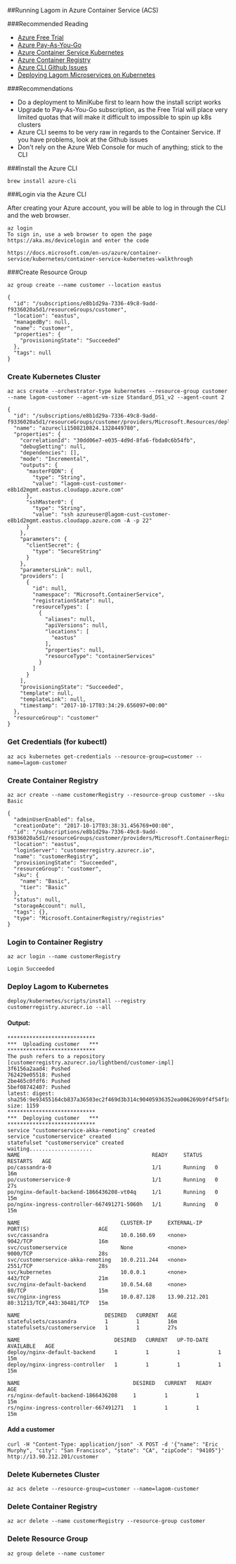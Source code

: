 ##Running Lagom in Azure Container Service (ACS)

###Recommended Reading

* [Azure Free Trial](https://azure.microsoft.com/en-us/offers/ms-azr-0044p/)
* [Azure Pay-As-You-Go](https://azure.microsoft.com/en-us/offers/ms-azr-0003p/)
* [Azure Container Service Kubernetes](https://docs.microsoft.com/en-us/azure/container-service/kubernetes/container-service-kubernetes-walkthrough)
* [Azure Container Registry](https://docs.microsoft.com/en-us/azure/container-registry/container-registry-get-started-azure-cli)
* [Azure CLI Github Issues](https://github.com/Azure/azure-cli/issues)
* [Deploying Lagom Microservices on Kubernetes](https://developer.lightbend.com/guides/lagom-kubernetes-k8s-deploy-microservices/)

###Recommendations

* Do a deployment to MiniKube first to learn how the install script works
* Upgrade to Pay-As-You-Go subscription, as the Free Trial will place very limited quotas that will make it difficult to impossible to spin up k8s clusters
* Azure CLI seems to be very raw in regards to the Container Service. If you have problems, look at the Github issues
* Don't rely on the Azure Web Console for much of anything; stick to the CLI

###Install the Azure CLI

```brew install azure-cli```

###Login via the Azure CLI

After creating your Azure account, you will be able to log in through the CLI and the web browser.

```
az login
To sign in, use a web browser to open the page https://aka.ms/devicelogin and enter the code

https://docs.microsoft.com/en-us/azure/container-service/kubernetes/container-service-kubernetes-walkthrough
```

###Create Resource Group

```az group create --name customer --location eastus```

```
{
  "id": "/subscriptions/e8b1d29a-7336-49c8-9add-f9336020a5d1/resourceGroups/customer",
  "location": "eastus",
  "managedBy": null,
  "name": "customer",
  "properties": {
    "provisioningState": "Succeeded"
  },
  "tags": null
}
```

### Create Kubernetes Cluster

```az acs create --orchestrator-type kubernetes --resource-group customer --name lagom-customer --agent-vm-size Standard_DS1_v2 --agent-count 2```

```
{
  "id": "/subscriptions/e8b1d29a-7336-49c8-9add-f9336020a5d1/resourceGroups/customer/providers/Microsoft.Resources/deployments/azurecli1508210824.1328449780",
  "name": "azurecli1508210824.1328449780",
  "properties": {
    "correlationId": "30dd06e7-e035-4d9d-8fa6-fbda0c6b54fb",
    "debugSetting": null,
    "dependencies": [],
    "mode": "Incremental",
    "outputs": {
      "masterFQDN": {
        "type": "String",
        "value": "lagom-cust-customer-e8b1d2mgmt.eastus.cloudapp.azure.com"
      },
      "sshMaster0": {
        "type": "String",
        "value": "ssh azureuser@lagom-cust-customer-e8b1d2mgmt.eastus.cloudapp.azure.com -A -p 22"
      }
    },
    "parameters": {
      "clientSecret": {
        "type": "SecureString"
      }
    },
    "parametersLink": null,
    "providers": [
      {
        "id": null,
        "namespace": "Microsoft.ContainerService",
        "registrationState": null,
        "resourceTypes": [
          {
            "aliases": null,
            "apiVersions": null,
            "locations": [
              "eastus"
            ],
            "properties": null,
            "resourceType": "containerServices"
          }
        ]
      }
    ],
    "provisioningState": "Succeeded",
    "template": null,
    "templateLink": null,
    "timestamp": "2017-10-17T03:34:29.656097+00:00"
  },
  "resourceGroup": "customer"
}
```

### Get Credentials (for kubectl)

```az acs kubernetes get-credentials --resource-group=customer --name=lagom-customer```

### Create Container Registry

```az acr create --name customerRegistry --resource-group customer --sku Basic```

```
{
  "adminUserEnabled": false,
  "creationDate": "2017-10-17T03:38:31.456769+00:00",
  "id": "/subscriptions/e8b1d29a-7336-49c8-9add-f9336020a5d1/resourceGroups/customer/providers/Microsoft.ContainerRegistry/registries/customerRegistry",
  "location": "eastus",
  "loginServer": "customerregistry.azurecr.io",
  "name": "customerRegistry",
  "provisioningState": "Succeeded",
  "resourceGroup": "customer",
  "sku": {
    "name": "Basic",
    "tier": "Basic"
  },
  "status": null,
  "storageAccount": null,
  "tags": {},
  "type": "Microsoft.ContainerRegistry/registries"
}
```

### Login to Container Registry

```az acr login --name customerRegistry```

```
Login Succeeded
```

### Deploy Lagom to Kubernetes

```deploy/kubernetes/scripts/install --registry customerregistry.azurecr.io --all```

#### Output:

```
****************************
***  Uploading customer   ***
****************************
The push refers to a repository [customerregistry.azurecr.io/lightbend/customer-impl]
3f6156a2aad4: Pushed 
762429e05518: Pushed 
2be465c0fdf6: Pushed 
5bef08742407: Pushed 
latest: digest: sha256:9e93455164cb837a36503ec2f469d3b314c90405936352ea006269b9f4f54f1d size: 1159
****************************
***  Deploying customer   ***
****************************
service "customerservice-akka-remoting" created
service "customerservice" created
statefulset "customerservice" created
waiting....................
NAME                                          READY     STATUS    RESTARTS   AGE
po/cassandra-0                                1/1       Running   0          16m
po/customerservice-0                          1/1       Running   0          27s
po/nginx-default-backend-1866436208-vt04q     1/1       Running   0          15m
po/nginx-ingress-controller-667491271-5060h   1/1       Running   0          15m

NAME                                CLUSTER-IP     EXTERNAL-IP     PORT(S)                      AGE
svc/cassandra                       10.0.160.69    <none>          9042/TCP                     16m
svc/customerservice                 None           <none>          9000/TCP                     28s
svc/customerservice-akka-remoting   10.0.211.244   <none>          2551/TCP                     28s
svc/kubernetes                      10.0.0.1       <none>          443/TCP                      21m
svc/nginx-default-backend           10.0.54.68     <none>          80/TCP                       15m
svc/nginx-ingress                   10.0.87.128    13.90.212.201   80:31213/TCP,443:30481/TCP   15m

NAME                           DESIRED   CURRENT   AGE
statefulsets/cassandra         1         1         16m
statefulsets/customerservice   1         1         27s

NAME                              DESIRED   CURRENT   UP-TO-DATE   AVAILABLE   AGE
deploy/nginx-default-backend      1         1         1            1           15m
deploy/nginx-ingress-controller   1         1         1            1           15m

NAME                                    DESIRED   CURRENT   READY     AGE
rs/nginx-default-backend-1866436208     1         1         1         15m
rs/nginx-ingress-controller-667491271   1         1         1         15m
```

#### Add a customer

```curl -H "Content-Type: application/json" -X POST -d '{"name": "Eric Murphy", "city": "San Francisco", "state": "CA", "zipCode": "94105"}' http://13.90.212.201/customer```

### Delete Kubernetes Cluster

```az acs delete --resource-group=customer --name=lagom-customer```

### Delete Container Registry

```az acr delete --name customerRegistry --resource-group customer```

### Delete Resource Group

```az group delete --name customer```
